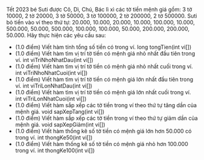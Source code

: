 Tết 2023 bé Suti được Cô, Dì, Chú, Bác lì xì các tờ tiền mệnh giá gồm: 3 tờ 10000, 2 tờ 20000, 3 tờ 50000, 3 tờ 100000, 2 tờ 200000, 2 tờ 500000. Suti bỏ tiền vào ví theo thứ tự: 20.000, 10.000, 20.000, 10.000, 100.000, 10.000, 500.000, 50.000, 500.000, 100.000, 100.000, 50.000, 200.000, 200.000, 50.000. Hãy thực hiện các yêu cầu sau:

- (1.0 điểm) Viết hàm tính tổng số tiền có trong ví. long tongTien(int vi[])
- (1.0 điểm) Viết hàm tìm vị trí tờ tiền có mệnh giá nhỏ nhất đầu tiên trong ví. int viTriNhoNhatDau(int vi[])
- (1.0 điểm) Viết hàm tìm vị trí tờ tiền có mệnh giá nhỏ nhất cuối trong ví. int viTriNhoNhatCuoi(int vi[])
- (1.0 điểm) Viết hàm tìm vị trí tờ tiền có mệnh giá lớn nhất đầu tiên trong ví. int viTriLonNhatDau(int vi[])
- (1.0 điểm) Viết hàm tìm vị trí tờ tiền có mệnh giá lớn nhất cuối trong ví. int viTriLonNhatCuoi(int vi[])
- (1.0 điểm) Viết hàm sắp xếp các tờ tiền trong ví theo thứ tự tăng dần của mệnh giá. void sapXepTang(int vi[])
- (1.0 điểm) Viết hàm sắp xếp các tờ tiền trong ví theo thứ tự giảm dần của mệnh giá. void sapXepGiảm(int vi[])
- (1.0 điểm) Viết hàm thống kê số tờ tiền có mệnh giá lớn hơn 50.000 có trong ví. int thongKe50(int vi[])
- (1.0 điểm) Viết hàm thống kê số tờ tiền có mệnh giá nhỏ hơn 100.000 trong ví. int thongKe100(int vi[])